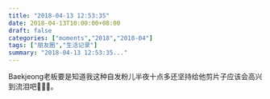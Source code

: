 ```yaml
---
title: "2018-04-13 12:53:35"
date: 2018-04-13T10:00:00+08:00
draft: false
categories: ["moments","2018","2018-04"]
tags: ["朋友圈","生活记录"]
summary: "2018-04-13 12:53:35..."
---
```


Baekjeong老板要是知道我这种自发粉儿半夜十点多还坚持给他剪片子应该会高兴到流泪吧🤣🤣🤣。


